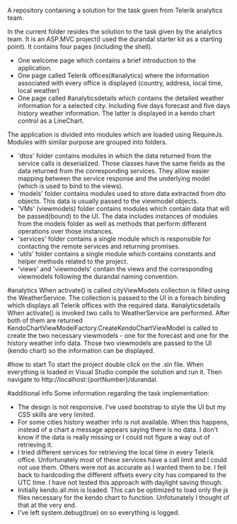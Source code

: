 A repository containing a solution for the task given from Telerik analytics team.

In the current folder resides the solution to the task given by the analytics team. It is an ASP.MVC project(I used the durandal starter kit as a starting point). It contains four pages (including the shell).   
- One welcome page which contains a brief introduction to the application. 
- One page called Telerik offices(#analytics) where the information associated with every office is displayed (country, address, local time, local weather)
- One page called #analyticsdetails which contains the detailed weather information for a selected city. Including five days forecast and five days history weather information. The latter is displayed in a kendo chart control as a LineChart.

The application is divided into modules which are loaded using RequireJs. Modules with similar purpose are grouped into folders.
- 'dtos' folder contains modules in which the data returned from the service calls is deserialized. Those classes have the same fields as the data returned from the corresponding services. They allow easier mapping between the service response and the underlying model (which is used to bind to the views).
- 'models' folder contains modules used to store data extracted from dto objects. This data is usually passed to the viewmodel objects.
- 'VMs' (viewmodels) folder contains modules which contain data that will be passed(bound) to the UI. The data includes instances of modules from the models folder as well as methods that perform different operations over those instances.
- 'services' folder contains a single module which is responsible for contacting the remote services and returning promises.
- 'utils' folder contains a single module which contains constants and helper methods related to the project.
- 'views' and 'viewmodels' contain the views and the corresponding viewmodels following the durandal naming convention.

#analytics
When activate() is called cityViewModels collection is filled using the WeatherService. The collection is passed to the UI in a foreach binding which displays all Telerik offices with the required data.
#analyticsdetails
When activate() is invoked two calls to WeatherService are performed. After both of them are returned KendoChartViewModelFactory.CreateKendoChartViewModel is called to create the two necessary viewmodels - one for the forecast and one for the history weather info data. Those two viewmodels are passed to the UI (kendo chart) so the information can be displayed.

#how to start
To start the project double click on the .sln file. When everything is loaded in Visual Studio compile the solution and run it. Then navigate to http://localhost:{portNumber}/durandal.

#additional info
Some information regarding the task implementation:
- The design is not responsive. I've used bootstrap to style the UI but my CSS skills are very limited.
- For some cities history weather info is not available. When this happens, instead of a chart a message appears saying there is no data. I don't know if the data is really missing or I could not figure a way out of retrieving it.
- I tried different services for retrieving the local time in every Telerik office. Unfortunately most of these services have a call limit and I could not use them. Others were not as accurate as I wanted them to be. I fell back to hardcoding the different offsets every city has compared to the UTC time. I have not tested this approach with daylight saving though.
- Initially kendo.all.min is loaded. This can be optimized to load only the js files necessary for the kendo chart to function. Unfotunately I thought of that at the very end.
- I've left system.debug(true) on so everything is logged.